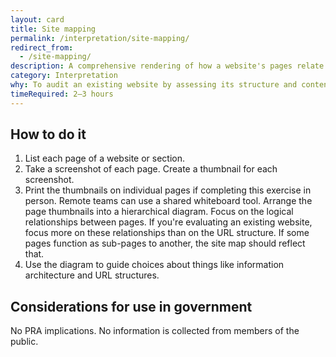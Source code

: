 ```yaml
---
layout: card
title: Site mapping
permalink: /interpretation/site-mapping/
redirect_from:
  - /site-mapping/
description: A comprehensive rendering of how a website's pages relate to one another.
category: Interpretation
why: To audit an existing website by assessing its structure and content. Site maps also help you plan and organize the contents of a new website prior to <a href="/make/wireframing/">wireframing</a> and building it.
timeRequired: 2–3 hours
---
```


## How to do it

1. List each page of a website or section.
1. Take a screenshot of each page. Create a thumbnail for each screenshot.
1. Print the thumbnails on individual pages if completing this exercise in person. Remote teams can use a shared whiteboard tool. Arrange the page thumbnails into a hierarchical diagram. Focus on the logical relationships between pages. If you're evaluating an existing website, focus more on these relationships than on the URL structure. If some pages function as sub-pages to another, the site map should reflect that.
1. Use the diagram to guide choices about things like information architecture and URL structures.

<section class="method--section method--section--government-considerations" markdown="1" >

## Considerations for use in government  

No PRA implications. No information is collected from members of the public.
</section>
